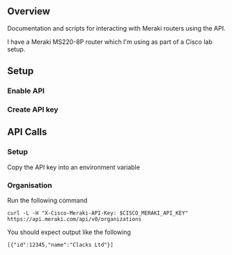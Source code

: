 ## Overview

Documentation and scripts for interacting with Meraki routers using the 
API.

I have a Meraki MS220-8P router which I'm using as part of a Cisco lab
setup.

## Setup

### Enable API


### Create API key

## API Calls

### Setup

Copy the API key into an environment variable


### Organisation

Run the following command

```
curl -L -H "X-Cisco-Meraki-API-Key: $CISCO_MERAKI_API_KEY" https://api.meraki.com/api/v0/organizations
```

You should expect output like the following

```
[{"id":12345,"name":"Clacks Ltd"}]
```
